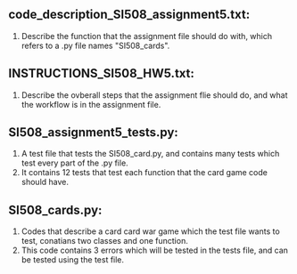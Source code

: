 


## code_description_SI508_assignment5.txt:

1. Describe the function that the assignment file should do with, which refers to a .py file names "SI508_cards".
    
## INSTRUCTIONS_SI508_HW5.txt:

1. Describe the ovberall steps that the assignment flie should do, and what the workflow is in the assignment file.

## SI508_assignment5_tests.py:

1. A test file that tests the SI508_card.py, and contains many tests which test every part of the .py file.
2. It contains 12 tests that test each function that the card game code should have.

## SI508_cards.py:

1. Codes that describe a card card war game which the test file wants to test, conatians two classes and one function.
2. This code contains 3 errors which will be tested in the tests file, and can be tested using the test file.

